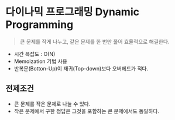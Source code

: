 # 다이나믹 프로그래밍 Dynamic Programming

> 큰 문제를 작게 나누고, 같은 문제를 한 번만 풀어 효율적으로 해결한다.

- 시간 복잡도 : O(N)
- Memoization 기법 사용
- 반복문(Botton-Up)이 재귀(Top-down)보다 오버헤드가 적다.

## 전제조건

- 큰 문제를 작은 문제로 나눌 수 있다.
- 작은 문제에서 구한 정답은 그것을 포함하는 큰 문제에서도 동일하다.
